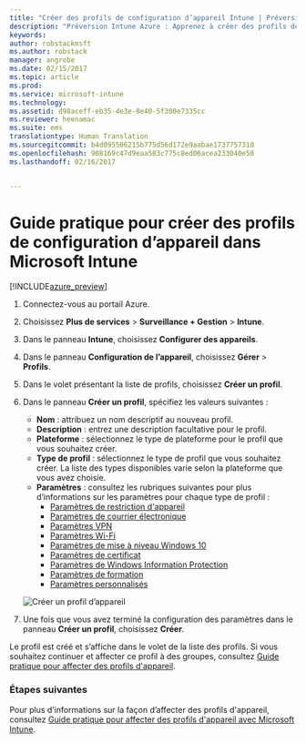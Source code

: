 ```yaml
---
title: "Créer des profils de configuration d’appareil Intune | Préversion Intune Azure | Microsoft Docs"
description: "Préversion Intune Azure : Apprenez à créer des profils de configuration d’appareil Intune."
keywords: 
author: robstackmsft
ms.author: robstack
manager: angrobe
ms.date: 02/15/2017
ms.topic: article
ms.prod: 
ms.service: microsoft-intune
ms.technology: 
ms.assetid: d98aceff-eb35-4e3e-8e40-5f300e7335cc
ms.reviewer: heenamac
ms.suite: ems
translationtype: Human Translation
ms.sourcegitcommit: b4d095506215b775d56d172e9aabae1737757310
ms.openlocfilehash: 908169c47d9eaa583c775c8ed06acea233040e50
ms.lasthandoff: 02/16/2017


---
```


# <a name="how-to-create-device-configuration-profiles-in-microsoft-intune"></a>Guide pratique pour créer des profils de configuration d’appareil dans Microsoft Intune

[!INCLUDE[azure_preview](../includes/azure_preview.md)]


1. Connectez-vous au portail Azure.
2. Choisissez **Plus de services** > **Surveillance + Gestion** > **Intune**.
3. Dans le panneau **Intune**, choisissez **Configurer des appareils**.
2. Dans le panneau **Configuration de l’appareil**, choisissez **Gérer** > **Profils**.
2. Dans le volet présentant la liste de profils, choisissez **Créer un profil**.
3. Dans le panneau **Créer un profil**, spécifiez les valeurs suivantes :
    - **Nom** : attribuez un nom descriptif au nouveau profil.
    - **Description** : entrez une description facultative pour le profil.
    - **Plateforme** : sélectionnez le type de plateforme pour le profil que vous souhaitez créer.
    - **Type de profil** : sélectionnez le type de profil que vous souhaitez créer. La liste des types disponibles varie selon la plateforme que vous avez choisie.
    - **Paramètres** : consultez les rubriques suivantes pour plus d’informations sur les paramètres pour chaque type de profil :
        -  [Paramètres de restriction d'appareil](/intune-azure/configure-devices/how-to-configure-device-restrictions)
        -  [Paramètres de courrier électronique](/intune-azure/configure-devices/how-to-configure-email-settings)
        -  [Paramètres VPN](/intune-azure/configure-devices/how-to-configure-vpn-settings)
        -  [Paramètres Wi-Fi](/intune-azure/configure-devices/how-to-configure-wi-fi-settings)
        -  [Paramètres de mise à niveau Windows 10](/intune-azure/configure-devices/how-to-configure-windows-10-edition-upgrade)
        -  [Paramètres de certificat](/intune-azure/configure-devices/how-to-configure-certificates)
        -  [Paramètres de Windows Information Protection](/intune-azure/configure-devices/how-to-configure-windows-information-protection)
        -  [Paramètres de formation](/intune-azure/configure-devices/education-settings-for-ios.md)
        -  [Paramètres personnalisés](/intune-azure/configure-devices/how-to-configure-custom-settings)

    ![Créer un profil d’appareil](./media/create-device-profile.png)
4. Une fois que vous avez terminé la configuration des paramètres dans le panneau **Créer un profil**, choisissez **Créer**.

Le profil est créé et s’affiche dans le volet de la liste des profils.
Si vous souhaitez continuer et affecter ce profil à des groupes, consultez [Guide pratique pour affecter des profils d'appareil](how-to-assign-device-profiles.md).


### <a name="next-steps"></a>Étapes suivantes
Pour plus d’informations sur la façon d’affecter des profils d'appareil, consultez [Guide pratique pour affecter des profils d'appareil avec Microsoft Intune](/intune-azure/configure-devices/how-to-assign-device-profiles).

